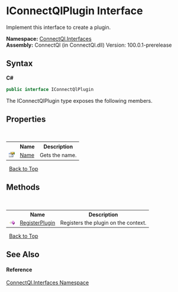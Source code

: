# IConnectQlPlugin Interface
 

Implement this interface to create a plugin.

**Namespace:**&nbsp;<a href="N_ConnectQl_Interfaces">ConnectQl.Interfaces</a><br />**Assembly:**&nbsp;ConnectQl (in ConnectQl.dll) Version: 100.0.1-prerelease

## Syntax

**C#**<br />
``` C#
public interface IConnectQlPlugin
```

The IConnectQlPlugin type exposes the following members.


## Properties
&nbsp;<table><tr><th></th><th>Name</th><th>Description</th></tr><tr><td>![Public property](media/pubproperty.gif "Public property")</td><td><a href="P_ConnectQl_Interfaces_IConnectQlPlugin_Name">Name</a></td><td>
Gets the name.</td></tr></table>&nbsp;
<a href="#iconnectqlplugin-interface">Back to Top</a>

## Methods
&nbsp;<table><tr><th></th><th>Name</th><th>Description</th></tr><tr><td>![Public method](media/pubmethod.gif "Public method")</td><td><a href="M_ConnectQl_Interfaces_IConnectQlPlugin_RegisterPlugin">RegisterPlugin</a></td><td>
Registers the plugin on the context.</td></tr></table>&nbsp;
<a href="#iconnectqlplugin-interface">Back to Top</a>

## See Also


#### Reference
<a href="N_ConnectQl_Interfaces">ConnectQl.Interfaces Namespace</a><br />